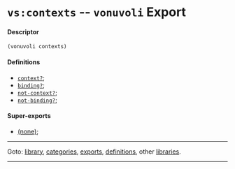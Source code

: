 

<a id='export__vonuvoli__vs_3a_contexts'></a>

# `vs:contexts` -- `vonuvoli` Export


<a id='export__vonuvoli__vs_3a_contexts__descriptor'></a>

#### Descriptor

````
(vonuvoli contexts)
````


<a id='export__vonuvoli__vs_3a_contexts__definitions'></a>

#### Definitions

 * [`context?`](../../vonuvoli/definitions/context_3f.md#definition__vonuvoli__context_3f);
 * [`binding?`](../../vonuvoli/definitions/binding_3f.md#definition__vonuvoli__binding_3f);
 * [`not-context?`](../../vonuvoli/definitions/not-context_3f.md#definition__vonuvoli__not-context_3f);
 * [`not-binding?`](../../vonuvoli/definitions/not-binding_3f.md#definition__vonuvoli__not-binding_3f);


<a id='export__vonuvoli__vs_3a_contexts__super-exports'></a>

#### Super-exports

 * [(none)](../../vonuvoli/exports/_index.md#toc__vonuvoli__exports);

----

Goto: [library](../../vonuvoli/_index.md#library__vonuvoli), [categories](../../vonuvoli/categories/_index.md#toc__vonuvoli__categories), [exports](../../vonuvoli/exports/_index.md#toc__vonuvoli__exports), [definitions](../../vonuvoli/definitions/_index.md#toc__vonuvoli__definitions), other [libraries](../../_libraries.md#toc__libraries).

----

